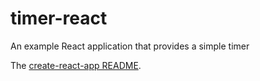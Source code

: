 # timer-react
An example React application that provides a simple timer

The [create-react-app README](createReactApp.md).
